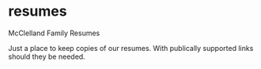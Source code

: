 # resumes
McClelland Family Resumes

Just a place to keep copies of our resumes.  With publically supported links should they be needed.
